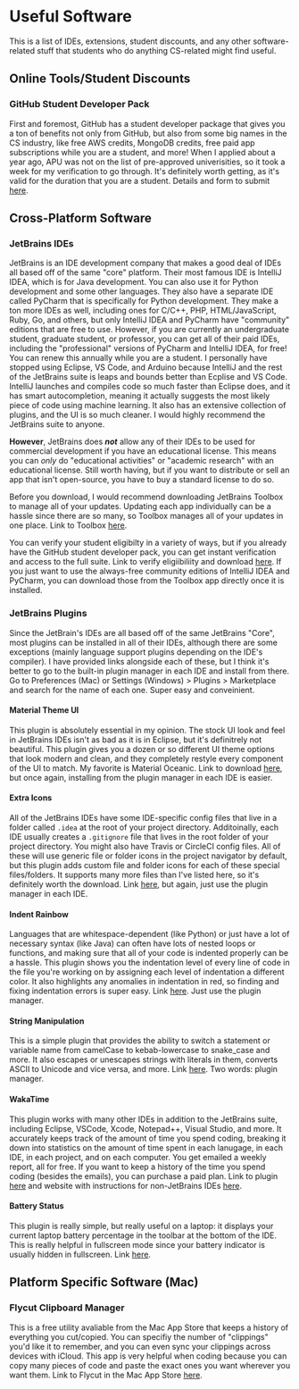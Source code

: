 # Useful Software

This is a list of IDEs, extensions, student discounts, and any other software-related stuff that students who do anything CS-related might find useful.

## Online Tools/Student Discounts

### GitHub Student Developer Pack

First and foremost, GitHub has a student developer package that gives you a ton of benefits not only from GitHub, but also from some big names in the CS industry, like free AWS credits, MongoDB credits, free paid app subscriptions while you are a student, and more!  When I applied about a year ago, APU was not on the list of pre-approved univerisities, so it took a week for my verification to go through.  It's definitely worth getting, as it's valid for the duration that you are a student.  Details and form to submit [here](https://education.github.com/pack).

## Cross-Platform Software

### JetBrains IDEs

JetBrains is an IDE development company that makes a good deal of IDEs all based off of the same "core" platform.  Their most famous IDE is IntelliJ IDEA, which is for Java development.  You can also use it for Python development and some other languages.  They also have a separate IDE called PyCharm that is specifically for Python development.  They make a ton more IDEs as well, including ones for C/C++, PHP, HTML/JavaScript, Ruby, Go, and others, but only IntelliJ IDEA and PyCharm have "community" editions that are free to use.  However, if you are currently an undergraduate student, graduate student, or professor, you can get all of their paid IDEs, including the "professional" versions of PyCharm and IntelliJ IDEA, for free!  You can renew this annually while you are a student.  I personally have stopped using Eclipse, VS Code, and Arduino because IntelliJ and the rest of the JetBrains suite is leaps and bounds better than Ecplise and VS Code.  IntelliJ launches and compiles code so much faster than Eclipse does, and it has smart autocompletion, meaning it actually suggests the most likely piece of code using machine learning.  It also has an extensive collection of plugins, and the UI is so much cleaner.  I would highly recommend the JetBrains suite to anyone.  

**However**, JetBrains does ***not*** allow any of their IDEs to be used for commercial development if you have an educational license.  This means you can *only* do "educational activities" or "academic research" with an educational license.  Still worth having, but if you want to distribute or sell an app that isn't open-source, you have to buy a standard license to do so.

Before you download, I would recommend downloading JetBrains Toolbox to manage all of your updates.  Updating each app individually can be a hassle since there are so many, so Toolbox manages all of your updates in one place.  Link to Toolbox [here](https://www.jetbrains.com/toolbox-app/).  

You can verify your student eligibilty in a variety of ways, but if you already have the GitHub student developer pack, you can get instant verification and access to the full suite.  Link to verify eligiibiliity and download [here](https://www.jetbrains.com/community/education/#students).  If you just want to use the always-free community editions of IntelliJ IDEA and PyCharm, you can download those from the Toolbox app directly once it is installed.

### JetBrains Plugins

Since the JetBrain's IDEs are all based off of the same JetBrains "Core", most plugins can be installed in all of their IDEs, although there are some exceptions (mainly language support plugins depending on the IDE's compiler).  I have provided links alongside each of these, but I think it's better to go to the built-in plugin manager in each IDE and install from there.  Go to Preferences (Mac) or Settings (Windows) > Plugins > Marketplace and search for the name of each one.  Super easy and conveinient.

#### Material Theme UI

This plugin is absolutely essential in my opinion.  The stock UI look and feel in JetBrains IDEs isn't as bad as it is in Eclipse, but it's definitrely not beautiful.  This plugin gives you a dozen or so different UI theme options that look modern and clean, and they completely restyle every component of the UI to match.  My favorite is Material Oceanic.  Link to download [here](https://plugins.jetbrains.com/plugin/8006-material-theme-ui), but once again, installing from the plugin manager in each IDE is easier.

#### Extra Icons

All of the JetBrains IDEs have some IDE-specific config files that live in a folder called `.idea` at the root of your project directory.  Additoinally, each IDE usually creates a `.gitignore` file that lives in the root folder of your project directory.  You might also have Travis or CircleCI config files.  All of these will use generic file or folder icons in the project navigator by default, but this plugin adds custom file and folder icons for each of these special files/folders.  It supports many more files than I've listed here, so it's definitely worth the download.  Link [here](https://plugins.jetbrains.com/plugin/11058-extra-icons), but again, just use the plugin manager in each IDE.

#### Indent Rainbow

Languages that are whitespace-dependent (like Python) or just have a lot of necessary syntax (like Java) can often have lots of nested loops or functions, and making sure that all of your code is indented properly can be a hassle.  This plugin shows you the indentation level of every line of code in the file you're working on by assigning each level of indentation a different color.  It also highlights any anomalies in indentation in red, so finding and fixing indentation errors is super easy.  Link [here](https://plugins.jetbrains.com/plugin/13308-indent-rainbow).  Just use the plugin manager.

#### String Manipulation

This is a simple plugin that provides the ability to switch a statement or variable name from camelCase to kebab-lowercase to snake_case and more.  It also escapes or unescapes strings with literals in them, converts ASCII to Unicode and vice versa, and more.  Link [here](https://plugins.jetbrains.com/plugin/2162-string-manipulation).  Two words: plugin manager.

#### WakaTime

This plugin works with many other IDEs in addition to the JetBrains suite, including Eclipse, VSCode, Xcode, Notepad++, Visual Studio, and more.  It accurately keeps track of the amount of time you spend coding, breaking it down into statistics on the amount of time spent in each lanugage, in each IDE, in each project, and on each computer.  You get emailed a weekly report, all for free.  If you want to keep a history of the time you spend coding (besides the emails), you can purchase a paid plan.  Link to plugin [here](https://plugins.jetbrains.com/plugin/7425-wakatime) and website with instructions for non-JetBrains IDEs [here](https://wakatime.com/).

#### Battery Status

This plugin is really simple, but really useful on a laptop: it displays your current laptop battery percentage in the toolbar at the bottom of the IDE.  This is really helpful in fullscreen mode since your battery indicator is usually hidden in fullscreen.  Link [here](https://plugins.jetbrains.com/plugin/12321-battery-status).

## Platform Specific Software (Mac)

### Flycut Clipboard Manager

This is a free utility avaliable from the Mac App Store that keeps a history of everything you cut/copied.  You can specifiy the number of "clippings" you'd like it to remember, and you can even sync your clippings across devices with iCloud.  This app is very helpful when coding because you can copy many pieces of code and paste the exact ones you want wherever you want them.  Link to Flycut in the Mac App Store [here](https://apps.apple.com/us/app/flycut-clipboard-manager/id442160987?mt=12).